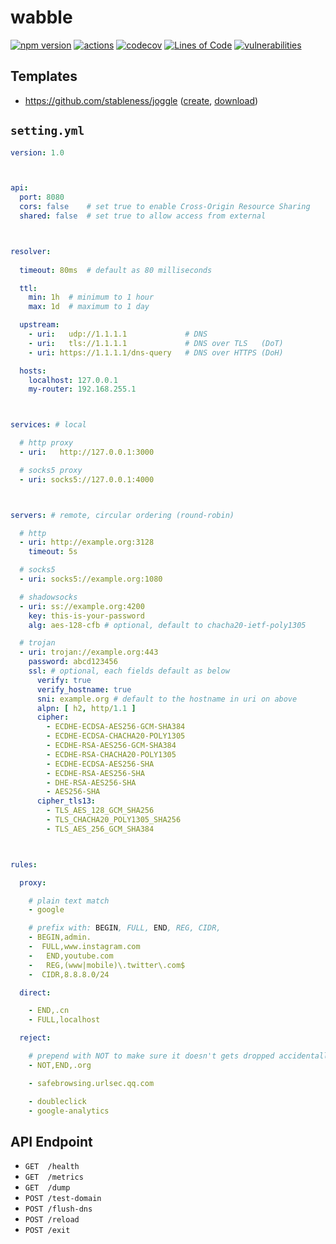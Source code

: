 # wabble

[![npm version](https://badgen.net/npm/v/@stableness/wabble)](https://www.npmjs.com/package/@stableness/wabble)
[![actions](https://github.com/stableness/wabble/workflows/Check/badge.svg)](https://github.com/stableness/wabble/actions)
[![codecov](https://codecov.io/gh/stableness/wabble/branch/master/graph/badge.svg)](https://codecov.io/gh/stableness/wabble)
[![Lines of Code](https://sonarcloud.io/api/project_badges/measure?project=stableness_wabble&metric=ncloc)](https://sonarcloud.io/dashboard?id=stableness_wabble)
[![vulnerabilities](https://snyk.io/test/npm/@stableness/wabble/badge.svg)](https://snyk.io/test/npm/@stableness/wabble)





## Templates

- https://github.com/stableness/joggle ([create](https://github.com/stableness/joggle/generate), [download](https://github.com/stableness/joggle/archive/master.zip))





## `setting.yml`

```yaml
version: 1.0



api:
  port: 8080
  cors: false    # set true to enable Cross-Origin Resource Sharing
  shared: false  # set true to allow access from external



resolver:
  
  timeout: 80ms  # default as 80 milliseconds

  ttl:
    min: 1h  # minimum to 1 hour
    max: 1d  # maximum to 1 day

  upstream:
    - uri:   udp://1.1.1.1             # DNS
    - uri:   tls://1.1.1.1             # DNS over TLS   (DoT)
    - uri: https://1.1.1.1/dns-query   # DNS over HTTPS (DoH)

  hosts:
    localhost: 127.0.0.1
    my-router: 192.168.255.1



services: # local

  # http proxy
  - uri:   http://127.0.0.1:3000

  # socks5 proxy
  - uri: socks5://127.0.0.1:4000



servers: # remote, circular ordering (round-robin)

  # http
  - uri: http://example.org:3128
    timeout: 5s

  # socks5
  - uri: socks5://example.org:1080

  # shadowsocks
  - uri: ss://example.org:4200
    key: this-is-your-password
    alg: aes-128-cfb # optional, default to chacha20-ietf-poly1305

  # trojan
  - uri: trojan://example.org:443
    password: abcd123456
    ssl: # optional, each fields default as below
      verify: true
      verify_hostname: true
      sni: example.org # default to the hostname in uri on above
      alpn: [ h2, http/1.1 ]
      cipher:
        - ECDHE-ECDSA-AES256-GCM-SHA384
        - ECDHE-ECDSA-CHACHA20-POLY1305
        - ECDHE-RSA-AES256-GCM-SHA384
        - ECDHE-RSA-CHACHA20-POLY1305
        - ECDHE-ECDSA-AES256-SHA
        - ECDHE-RSA-AES256-SHA
        - DHE-RSA-AES256-SHA
        - AES256-SHA
      cipher_tls13:
        - TLS_AES_128_GCM_SHA256
        - TLS_CHACHA20_POLY1305_SHA256
        - TLS_AES_256_GCM_SHA384



rules:

  proxy:

    # plain text match
    - google

    # prefix with: BEGIN, FULL, END, REG, CIDR,
    - BEGIN,admin.
    -  FULL,www.instagram.com
    -   END,youtube.com
    -   REG,(www|mobile)\.twitter\.com$
    -  CIDR,8.8.8.0/24

  direct:

    - END,.cn
    - FULL,localhost

  reject:

    # prepend with NOT to make sure it doesn't gets dropped accidentally
    - NOT,END,.org

    - safebrowsing.urlsec.qq.com

    - doubleclick
    - google-analytics
```





## API Endpoint

- `GET  /health`
- `GET  /metrics`
- `GET  /dump`
- `POST /test-domain`
- `POST /flush-dns`
- `POST /reload`
- `POST /exit`


